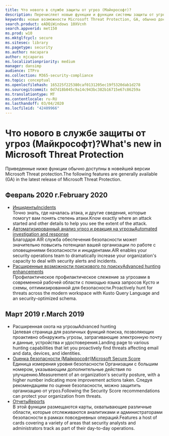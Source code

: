 ```yaml
---
title: Что нового в службе защиты от угроз (Майкрософт)?
description: Перечисляет новые функции и функции системы защиты от угроз Майкрософт
keywords: новые возможности Microsoft Threat Protection, GA, обычно доступные, возможности, доступные, новые
search.product: eADQiWindows 10XVcnh
search.appverid: met150
ms.prod: w10
ms.mktglfcycl: secure
ms.sitesec: library
ms.pagetype: security
ms.author: macapara
author: mjcaparas
ms.localizationpriority: medium
manager: dansimp
audience: ITPro
ms.collection: M365-security-compliance
ms.topic: conceptual
ms.openlocfilehash: 165225f225380caf0131205ec19f5320dab1d278
ms.sourcegitcommit: 0d7d18b045c9a14c943bc382b16715e67c86259a
ms.translationtype: MT
ms.contentlocale: ru-RU
ms.lasthandoff: 03/04/2020
ms.locfileid: "42409966"
---
```

# <a name="whats-new-in-microsoft-threat-protection"></a><span data-ttu-id="5bd2f-104">Что нового в службе защиты от угроз (Майкрософт)?</span><span class="sxs-lookup"><span data-stu-id="5bd2f-104">What's new in Microsoft Threat Protection</span></span>

<span data-ttu-id="5bd2f-105">Приведенные ниже функции обычно доступны в новейшей версии Microsoft Threat protection.</span><span class="sxs-lookup"><span data-stu-id="5bd2f-105">The following features are generally available (GA) in the latest release of Microsoft Threat Protection.</span></span>

## <a name="february-2020"></a><span data-ttu-id="5bd2f-106">Февраль 2020 г.</span><span class="sxs-lookup"><span data-stu-id="5bd2f-106">February 2020</span></span>
- [<span data-ttu-id="5bd2f-107">Инциденты</span><span class="sxs-lookup"><span data-stu-id="5bd2f-107">Incidents</span></span>](incidents-overview.md) <br> <span data-ttu-id="5bd2f-108">Точно знать, где началась атака, и другие сведения, которые помогут вам понять степень атаки.</span><span class="sxs-lookup"><span data-stu-id="5bd2f-108">Know exactly where an attack started and other details to help you see the extent of the attack.</span></span>
- [<span data-ttu-id="5bd2f-109">Автоматизированный анализ угроз и реакция на угрозы</span><span class="sxs-lookup"><span data-stu-id="5bd2f-109">Automated investigation and response</span></span>](mtp-autoir.md) <br> <span data-ttu-id="5bd2f-110">Благодаря AIR служба обеспечения безопасности может значительно повысить потенциал вашей организации по работе с оповещениями безопасности и инцидентами.</span><span class="sxs-lookup"><span data-stu-id="5bd2f-110">AIR enables your security operations team to dramatically increase your organization's capacity to deal with security alerts and incidents.</span></span>
- [<span data-ttu-id="5bd2f-111">Расширенные возможности поискового по поиску</span><span class="sxs-lookup"><span data-stu-id="5bd2f-111">Advanced hunting enhancements</span></span>](advanced-hunting-overview.md) <br> <span data-ttu-id="5bd2f-112">Профилактическое профилактическое слежение за угрозами в современной рабочей области с помощью языка запросов Кусто и схемы, оптимизированной для безопасности.</span><span class="sxs-lookup"><span data-stu-id="5bd2f-112">Proactively hunt for threats across the modern workspace with Kusto Query Language and an security-optimized schema.</span></span>

## <a name="march-2019"></a><span data-ttu-id="5bd2f-113">Март 2019 г.</span><span class="sxs-lookup"><span data-stu-id="5bd2f-113">March 2019</span></span>

- <span data-ttu-id="5bd2f-114">Расширенная охота на угрозы</span><span class="sxs-lookup"><span data-stu-id="5bd2f-114">Advanced hunting</span></span> <br> <span data-ttu-id="5bd2f-115">Целевая страница для различных функций поиска, позволяющих проактивно обнаружить угрозы, затрагивающие электронную почту и данные, устройства и удостоверения.</span><span class="sxs-lookup"><span data-stu-id="5bd2f-115">Landing page to various hunting capabilities that let you proactively find threats affecting email and data, devices, and identities.</span></span>
- [<span data-ttu-id="5bd2f-116">Оценка безопасности (Майкрософт)</span><span class="sxs-lookup"><span data-stu-id="5bd2f-116">Microsoft Secure Score</span></span>](microsoft-secure-score.md) <br> <span data-ttu-id="5bd2f-117">Единица измерения уровня безопасности Организации с большим номером, указывающим дополнительные действия по улучшению.</span><span class="sxs-lookup"><span data-stu-id="5bd2f-117">Measurement of an organization's security posture, with a higher number indicating more improvement actions taken.</span></span> <span data-ttu-id="5bd2f-118">Следуя рекомендациям по оценке безопасности, можно защитить организацию от угроз.</span><span class="sxs-lookup"><span data-stu-id="5bd2f-118">Following the Security Score recommendations can protect your organization from threats.</span></span> 
- [<span data-ttu-id="5bd2f-119">Отчеты</span><span class="sxs-lookup"><span data-stu-id="5bd2f-119">Reports</span></span>](monitoring-and-reporting.md) <br>  <span data-ttu-id="5bd2f-120">В этой функции размещаются карты, охватывающие различные области, которые отслеживаются аналитиками и администраторами безопасности в рамках повседневных операций.</span><span class="sxs-lookup"><span data-stu-id="5bd2f-120">Features a host of cards covering a variety of areas that security analysts and administrators track as part of their day-to-day operations.</span></span>
